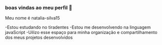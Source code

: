 ### boas vindas ao meu perfil 🖤

Meu nome é natalia-silva15

-Estou estudando no tiradentes
-Estou me desenvolvendo na linguagem javaScript
-Uilizo esse espaço para minha organização e compartilhamento dos meus projetos desenvolvidos 





